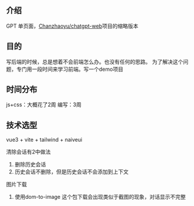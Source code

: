 ## 介绍

GPT 单页面，[Chanzhaoyu/chatgpt-web](https://github.com/Chanzhaoyu/chatgpt-web)项目的缩略版本


## 目的

写后端的时候，总是想着不会前端怎么办。也没有任何的思路。
为了解决这个问题，专门用一段时间来学习前端。写一个demo项目

## 时间分布

js+css：大概花了2周
编写：3周

## 技术选型

vue3 + vite + tailwind + naiveui



清除会话有2中做法
1. 删除历史会话
2. 历史会话不删除，但是历史会话不会添加到上下文

图片下载
1. 使用dom-to-image 这个包下载会出现类似于截图的现象，对话显示不完整

